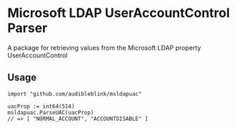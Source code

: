# Microsoft LDAP UserAccountControl Parser

A package for retrieving values from the Microsoft LDAP property UserAccountControl

## Usage

```golang
import "github.com/audibleblink/msldapuac"

uacProp := int64(514)
msldapuac.ParseUAC(uacProp)
// => [ "NORMAL_ACCOUNT", "ACCOUNTDISABLE" ]
```
